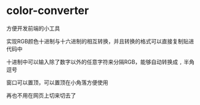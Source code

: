 # color-converter

方便开发前端的小工具

实现RGB颜色十进制与十六进制的相互转换，并且转换的格式可以直接复制贴进代码中

十进制中可以输入除了数字以外的任意字符来分隔RGB，能够自动转换成 `,` 半角逗号

窗口可以置顶，可以置顶在小角落方便使用

再也不用在网页上切来切去了
